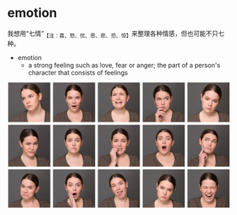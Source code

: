 # emotion

我想用“七情”<sub>【注：喜、怒、忧、思、悲、恐、惊】</sub>来整理各种情感，但也可能不只七种。

- emotion
  - a strong feeling such as love, fear or anger; the part of a person's character that consists of feelings

![emotion](images/emotions_ss_1920.png)

